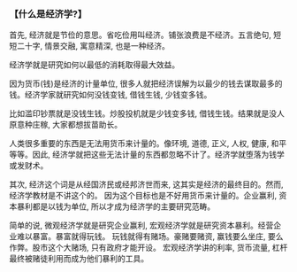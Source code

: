 ### 【什么是经济学?】

首先, 经济就是节俭的意思。省吃俭用叫经济。铺张浪费是不经济。五言绝句, 短短二十字, 情景交融, 寓意精深, 也是一种经济。

经济学就是研究如何以最低的消耗取得最大效益。

因为货币(钱)是经济的计量单位, 很多人就把经济误解为以最少的钱去谋取最多的钱。经济学家就研究如何没钱变钱, 借钱生钱, 少钱变多钱。

比如滥印钞票就是没钱生钱。炒股投机就是少钱变多钱, 借钱生钱。结果就是没人原意种庄稼, 大家都想拔苗助长。

人类很多重要的东西是无法用货币来计量的。像环境, 道德, 正义, 人权, 健康, 和平等等。因此, 经济学就把这些无法计量的东西都忽略不计了。经济学就堕落为钱学或发财术。

其次, 经济这个词是从经国济民或经邦济世而来, 这其实是经济的最终目的。然而, 经济学教材是不讲这个的。
因为这个目标也是不好用货币来计量的。企业赢利, 资本暴利都是以钱为单位, 所以才成为经济学的主要研究范畴。

简单的说, 微观经济学就是研究企业赢利, 宏观经济学就是研究资本暴利。经营企业难以暴富。暴富就得玩钱。
玩钱就得有赌场。豪赌要赌资, 赢钱要么坐庄, 要么作弊。股市这个大赌场, 只有政府才能开设。
宏观经济学讲的利率, 货币流量, 杠杆最终被赌徒利用而成为他们暴利的工具。 
